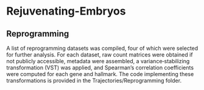 # Rejuvenating-Embryos

## Reprogramming

A list of reprogramming datasets was compiled, four of which were selected for further analysis. For each dataset, raw count matrices were obtained if not publicly accessible, metadata were assembled, a variance‐stabilizing transformation (VST) was applied, and Spearman’s correlation coefficients were computed for each gene and hallmark. The code implementing these transformations is provided in the Trajectories/Reprogramming folder.
